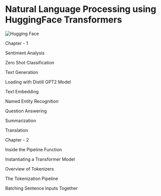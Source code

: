 # Natural Language Processing using HuggingFace Transformers


![Hugging Face](https://www.google.com/imgres?q=Hugging%20face&imgurl=https%3A%2F%2Fworkable-application-form.s3.amazonaws.com%2Fadvanced%2Fproduction%2F61557f91d9510741dc62e7f8%2Fc3635b59-a3d2-444a-b636-a9d0061dcdde&imgrefurl=https%3A%2F%2Fapply.workable.com%2Fhuggingface%2F&docid=wmhOD7jQSjJ_hM&tbnid=SwiJr8mtDnIEeM&vet=12ahUKEwja2dTgtvWLAxWCSmwGHfb3GqkQM3oECGYQAA..i&w=2048&h=2048&hcb=2&ved=2ahUKEwja2dTgtvWLAxWCSmwGHfb3GqkQM3oECGYQAA)


Chapter - 1

Sentiment Analysis

Zero Shot Classification

Text Generation

Loading with Distill GPT2 Model

Text Embedding 

Named Entity Recognition

Question Answering

Summarization

Translation


Chapter - 2

Inside the Pipeline Function

Instantiating a Transformer Model

Overview of Tokenizers

The Tokenization Pipeline

Batching Sentence Inputs Together
